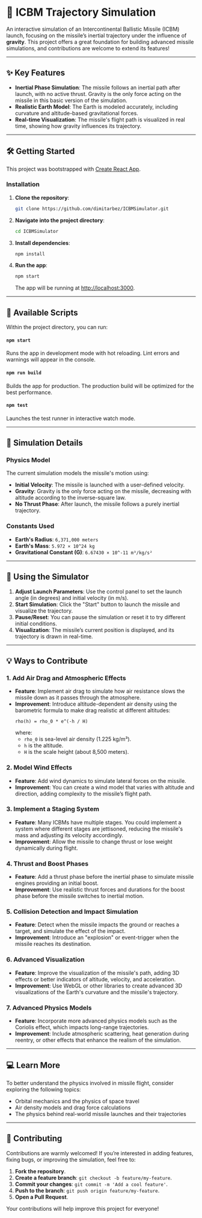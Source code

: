 # 🚀 ICBM Trajectory Simulation

An interactive simulation of an Intercontinental Ballistic Missile (ICBM) launch, focusing on the missile’s inertial trajectory under the influence of **gravity**. This project offers a great foundation for building advanced missile simulations, and contributions are welcome to extend its features!

---

## ✨ Key Features

- **Inertial Phase Simulation**: The missile follows an inertial path after launch, with no active thrust. Gravity is the only force acting on the missile in this basic version of the simulation.
- **Realistic Earth Model**: The Earth is modeled accurately, including curvature and altitude-based gravitational forces.
- **Real-time Visualization**: The missile's flight path is visualized in real time, showing how gravity influences its trajectory.

---

## 🛠️ Getting Started

This project was bootstrapped with [Create React App](https://github.com/facebook/create-react-app).

### Installation

1. **Clone the repository**:
   ```bash
   git clone https://github.com/dimitarbez/ICBMSimulator.git
   ```

2. **Navigate into the project directory**:
   ```bash
   cd ICBMSimulator
   ```

3. **Install dependencies**:
   ```bash
   npm install
   ```

4. **Run the app**:
   ```bash
   npm start
   ```
   The app will be running at [http://localhost:3000](http://localhost:3000).

---

## 📜 Available Scripts

Within the project directory, you can run:

#### `npm start`
Runs the app in development mode with hot reloading. Lint errors and warnings will appear in the console.

#### `npm run build`
Builds the app for production. The production build will be optimized for the best performance.

#### `npm test`
Launches the test runner in interactive watch mode.

---

## 🔬 Simulation Details

### Physics Model

The current simulation models the missile's motion using:

- **Initial Velocity**: The missile is launched with a user-defined velocity.
- **Gravity**: Gravity is the only force acting on the missile, decreasing with altitude according to the inverse-square law.
- **No Thrust Phase**: After launch, the missile follows a purely inertial trajectory.

### Constants Used

- **Earth's Radius**: `6,371,000 meters`
- **Earth's Mass**: `5.972 × 10^24 kg`
- **Gravitational Constant (G)**: `6.67430 × 10^-11 m³/kg/s²`

---

## 🚀 Using the Simulator

1. **Adjust Launch Parameters**: Use the control panel to set the launch angle (in degrees) and initial velocity (in m/s).
2. **Start Simulation**: Click the "Start" button to launch the missile and visualize the trajectory.
3. **Pause/Reset**: You can pause the simulation or reset it to try different initial conditions.
4. **Visualization**: The missile’s current position is displayed, and its trajectory is drawn in real-time.

---

## 💡 Ways to Contribute

### 1. **Add Air Drag and Atmospheric Effects**
   - **Feature**: Implement air drag to simulate how air resistance slows the missile down as it passes through the atmosphere.
   - **Improvement**: Introduce altitude-dependent air density using the barometric formula to make drag realistic at different altitudes:
     ```
     rho(h) = rho_0 * e^(-h / H)
     ```
     where:
     - `rho_0` is sea-level air density (1.225 kg/m³).
     - `h` is the altitude.
     - `H` is the scale height (about 8,500 meters).

### 2. **Model Wind Effects**
   - **Feature**: Add wind dynamics to simulate lateral forces on the missile.
   - **Improvement**: You can create a wind model that varies with altitude and direction, adding complexity to the missile’s flight path.

### 3. **Implement a Staging System**
   - **Feature**: Many ICBMs have multiple stages. You could implement a system where different stages are jettisoned, reducing the missile's mass and adjusting its velocity accordingly.
   - **Improvement**: Allow the missile to change thrust or lose weight dynamically during flight.

### 4. **Thrust and Boost Phases**
   - **Feature**: Add a thrust phase before the inertial phase to simulate missile engines providing an initial boost.
   - **Improvement**: Use realistic thrust forces and durations for the boost phase before the missile switches to inertial motion.

### 5. **Collision Detection and Impact Simulation**
   - **Feature**: Detect when the missile impacts the ground or reaches a target, and simulate the effect of the impact.
   - **Improvement**: Introduce an "explosion" or event-trigger when the missile reaches its destination.

### 6. **Advanced Visualization**
   - **Feature**: Improve the visualization of the missile's path, adding 3D effects or better indicators of altitude, velocity, and acceleration.
   - **Improvement**: Use WebGL or other libraries to create advanced 3D visualizations of the Earth's curvature and the missile's trajectory.

### 7. **Advanced Physics Models**
   - **Feature**: Incorporate more advanced physics models such as the Coriolis effect, which impacts long-range trajectories.
   - **Improvement**: Include atmospheric scattering, heat generation during reentry, or other effects that enhance the realism of the simulation.

---

## 💻 Learn More

To better understand the physics involved in missile flight, consider exploring the following topics:

- Orbital mechanics and the physics of space travel
- Air density models and drag force calculations
- The physics behind real-world missile launches and their trajectories

---

## 🤝 Contributing

Contributions are warmly welcomed! If you’re interested in adding features, fixing bugs, or improving the simulation, feel free to:

1. **Fork the repository**.
2. **Create a feature branch**: `git checkout -b feature/my-feature`.
3. **Commit your changes**: `git commit -m 'Add a cool feature'`.
4. **Push to the branch**: `git push origin feature/my-feature`.
5. **Open a Pull Request**.

Your contributions will help improve this project for everyone!
